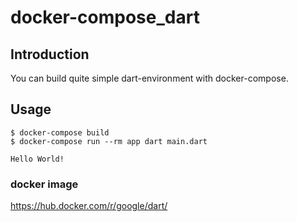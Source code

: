 # docker-compose_dart

## Introduction

You can build quite simple dart-environment with docker-compose.

## Usage

```
$ docker-compose build
$ docker-compose run --rm app dart main.dart
```

```
Hello World!
```

### docker image

https://hub.docker.com/r/google/dart/
